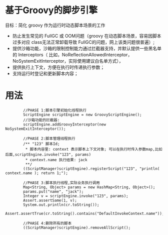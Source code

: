 # 基于Groovy的脚步引擎
目标：简化 groovy 作为运行时动态脚本场景的工作
- 防止发生常见的 FullGC 或 OOM问题（groovy 在动态脚本场景，容易因脚本过多对应 class无法正常卸载导致 FullGC的问题，网上该类问题很普遍）;
- 提供沙箱功能，沙箱的限制控制能力通过拦截器支持，并默认提供一些黑名单的 Interceptors（
比如，NoReflectionAllowedInterceptor，NoSystemExitInterceptor，实际使用建议白名单方式），
- 提供执行上下文，方便在执行时传递执行参数；
- 支持运行时登记和更新脚本内容；

# 用法

```
        //PHASE 1:脚本引擎初始化线程执行
        ScriptEngine scriptEngine = new GroovyScriptEngine();
        //沙箱功能的拦截器:
        scriptEngine.addGroovyInterceptor(new NoSystemExitInterceptor());

        //PHASE 2:脚本管理线程执行
        /** "123" 脚本Id;
         * 脚本内容里: context 表示脚本上下文对象; 可以在执行时传入参数map,比如后面,scriptEngine.invoke("123", params)
         * context.name 执行结果: jack
         **/
        ((ScriptManager)scriptEngine).registerScript("123", "println( context.name ); return 1;");

        //PHASE 3:脚本执行线程,实际业务执行调用
        Map<String, Object> params = new HashMap<String, Object>();
        params.put("name", "jack");
        Integer v = scriptEngine.invoke("123", params);
        Assert.assertSame(1, v);
        System.out.println(cr.toString());
        Assert.assertTrue(cr.toString().contains("DefaultInvokeContext.name"));

        //PHASE 4:删除所有的脚本
        ((ScriptManager)scriptEngine).removeAllScript();
```
